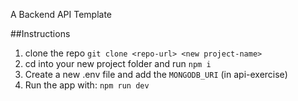 A Backend API Template

##Instructions

1. clone the repo `git clone <repo-url> <new project-name>`
2. cd into your new project folder and run `npm i`
3. Create a new .env file and add the `MONGODB_URI`  (in api-exercise)
4. Run the app with: `npm run dev`